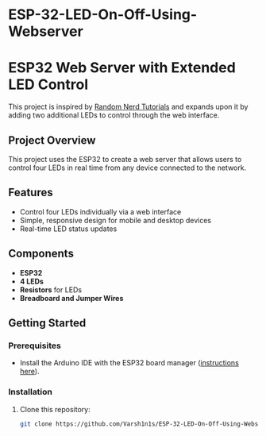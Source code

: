 # ESP-32-LED-On-Off-Using-Webserver

# ESP32 Web Server with Extended LED Control

This project is inspired by [Random Nerd Tutorials](https://randomnerdtutorials.com/esp32-web-server-arduino-ide/) and expands upon it by adding two additional LEDs to control through the web interface.

## Project Overview

This project uses the ESP32 to create a web server that allows users to control four LEDs in real time from any device connected to the network. 

## Features
- Control four LEDs individually via a web interface
- Simple, responsive design for mobile and desktop devices
- Real-time LED status updates

## Components
- **ESP32**
- **4 LEDs**
- **Resistors** for LEDs
- **Breadboard and Jumper Wires**

## Getting Started

### Prerequisites
- Install the Arduino IDE with the ESP32 board manager ([instructions here](https://randomnerdtutorials.com/installing-the-esp32-board-in-arduino-ide-windows-instructions/)).

### Installation
1. Clone this repository:
   ```bash
   git clone https://github.com/Varsh1n1s/ESP-32-LED-On-Off-Using-Webserver.git
